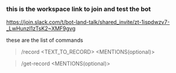 ### this is the workspace link to join and test the bot 
<https://join.slack.com/t/bot-land-talk/shared_invite/zt-1ispdwzv7-_LwHunzl1zTsK2~XMF9gvg>

these are the list of commands
> /record <TEXT_TO_RECORD> <MENTIONS(optional)>

> /get-record <MENTIONS(optional)>
